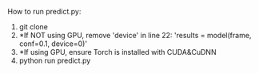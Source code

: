 How to run predict.py:
1. git clone
2. *If NOT using GPU, remove 'device' in line 22: 'results = model(frame, conf=0.1, device=0)'
3. *If using GPU, ensure Torch is installed with CUDA&CuDNN
2. python run predict.py
